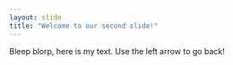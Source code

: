 ```yaml
---
layout: slide
title: "Welcome to our second slide!"
---
```

Bleep blorp, here is my text.
Use the left arrow to go back!
